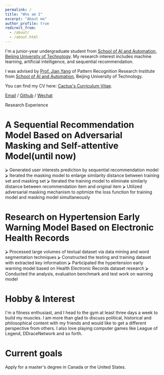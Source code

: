 ```yaml
---
permalink: /
title: "Who am I"
excerpt: "About me"
author_profile: true
redirect_from: 
  - /about/
  - /about.html
---
```


I'm a junior-year undergraduate student from [School of AI and Automation](https://xxxb.bjut.edu.cn/szdw/jsjs1/rgznyzdhx.htm), [Beijing University of Technology](https://www.bjut.edu.cn/). My research interest includes machine learning, artificial intelligence, and sequential recommendation.

 I was advised by [Prof. Jian Yang](https://xxxb.bjut.edu.cn/info/1403/2486.htm) of Pattern Recognition Research Institute from [School of AI and Automation](https://xxxb.bjut.edu.cn/szdw/jsjs1/rgznyzdhx.htm), Beijing University of Technology.

You can find my CV here: [Cactus's Curriculum Vitae](../assets/RongZheng_Xiang_CV.pdf).

[Email](mailto:xiangrongzheng@emails.bjut.edu.cn) / [Github](https://github.com/Cactus0501) / [Wechat](../images/wechat.jpg)



Research Experience

A Sequential Recommendation Model Based on Adversarial Masking and Self-attentive Model(until now)
======
⮚	Generated user interests prediction by sequential recommendation model  
⮚	Iterated the masking model to enlarge similarity distance between training set and masking set
⮚	Iterated the training model to eliminate similarly distance between recommendation item and original item
⮚	Utilized adversarial masking mechanism to optimize the loss function for training model and masking model simultaneously

Research on Hypertension Early Warning Model Based on Electronic Health Records
======
⮚	Processed large volumes of textual dataset via data mining and word segmentation techniques
⮚	Constructed the testing and training dataset with extracted key information
⮚	Participated the hypertension early warning model based on Health Electronic Records dataset research
⮚	Conducted the analysis, evaluation benchmark and test work on warning model



Hobby & Interest
======
I'm a fitness enthusiast, and I head to the gym at least three days a week to build my muscles.
I am more than glad to discuss political, historical and philosophical content with my friends and would like to get a different perspective from others.
I also love playing computer games like League of Legend, DDraceNetwork and so forth.

Current goals
======
Apply for a master's degree in Canada or the United States.
